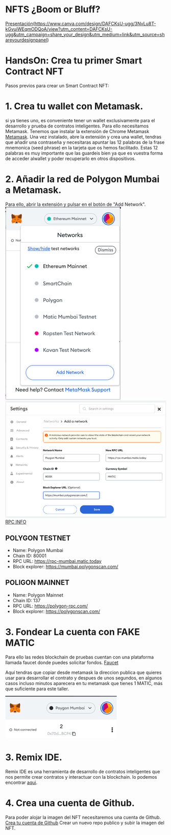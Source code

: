 # NFTS ¿Boom or Bluff?
[Presentación](https://github.com/imaginft/42malagavet/blob/main/imgs/presentacion.png)(https://www.canva.com/design/DAFCKsU-ugg/3NvLu8T-kGvuiWEqmODQoA/view?utm_content=DAFCKsU-ugg&utm_campaign=share_your_design&utm_medium=link&utm_source=shareyourdesignpanel)

# HandsOn: Crea tu primer Smart Contract NFT

Pasos previos para crear un Smart Contract NFT:

# 1. Crea tu wallet con Metamask.
si ya tienes uno, es conveniente tener un wallet exclusivamente para el desarrollo y 
prueba de contratos inteligentes. Para ello necesitamos Metamask.
Tenemos que instalar la extensión de Chrome Metamask [Metamask](https://metamask.io/). 
Una vez instalado, abre la extensión y crea una wallet, tendras que añadir una contraseña 
y necesitaras apuntar las 12 palabras de la frase mnemonica (seed phrase) en la tarjeta
que os hemos facilitado. Estas 12 palabras es muy importante que las guardeis bien ya
que es vuestra forma de acceder alwallet y poder recuperarlo en otros dispositivos.
# 2. Añadir la red de Polygon Mumbai a Metamask.
Para ello, abrir la extensión y pulsar en el botón de "Add Network".
![Formulario de polygon mumbai](https://github.com/imaginft/42malagavet/blob/main/imgs/metamask.png)
![Añadir red](https://github.com/imaginft/42malagavet/blob/main/imgs/metamask-add-network.png)
[RPC INFO](https://docs.polygon.technology/docs/develop/network-details/network/)
## POLYGON TESTNET
- Name: Polygon Mumbai
- Chain ID: 80001
- RPC URL: https://rpc-mumbai.matic.today
- Block explorer: https://mumbai.polygonscan.com/
## POLIGON MAINNET
- Name: Polygon Mainnet
- Chain ID: 137
- RPC URL: https://polygon-rpc.com/
- Block explorer: https://polygonscan.com/

# 3. Fondear La cuenta con FAKE MATIC
Para ello las redes blockchain de pruebas cuentan con una plataforma llamada faucet donde puedes solicitar fondos.
[Faucet](https://mumbaifaucet.com/)

Aquí tendras que copiar desde metamask la direccion publica que quieres usar para desarrollar el contrato y despues de unos
segundos, en algunos casos incluso minutos aparecera en tu metamask que tienes 1 MATIC, más que suficiente para este taller.

![Dirección publica en metamask](https://github.com/imaginft/42malagavet/blob/main/imgs/direccionPublica.png)

# 3. Remix IDE.
Remix IDE es una herramienta de desarrollo de contratos inteligentes que nos permite crear contratos y interactuar con
la blockchain. lo podemos encontrar [aqui](https://remix.ethereum.org/).
# 4. Crea una cuenta de Github.
Para poder alojar la imagen del NFT necesitaremos una cuenta de Github. 
[Crea tu cuenta de Github](https://github.com)
Crear un nuevo repo publico y subir la imagen del NFT.


